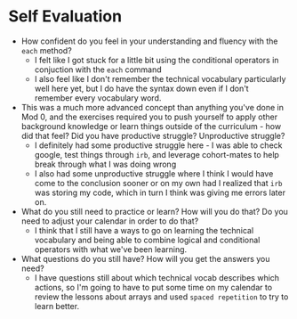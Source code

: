 # Self Evaluation

- How confident do you feel in your understanding and fluency with the `each` method?
    - I felt like I got stuck for a little bit using the conditional operators in conjuction with the `each` command
    - I also feel like I don't remember the technical vocabulary particularly well here yet, but I do have the syntax down even if I don't remember every vocabulary word.
- This was a much more advanced concept than anything you've done in Mod 0, and the exercises required you to push yourself to apply other background knowledge or learn things outside of the curriculum - how did that feel? Did you have productive struggle? Unproductive struggle?
    - I definitely had some productive struggle here - I was able to check google, test things through `irb`, and leverage cohort-mates to help break through what I was doing wrong
    - I also had some unproductive struggle where I think I would have come to the conclusion sooner or on my own had I realized that `irb` was storing my code, which in turn I think was giving me errors later on.
- What do you still need to practice or learn? How will you do that? Do you need to adjust your calendar in order to do that?
    - I think that I still have a ways to go on learning the technical vocabulary and being able to combine logical and conditional operators with what we've been learning.
- What questions do you still have? How will you get the answers you need?
    - I have questions still about which technical vocab describes which actions, so I'm going to have to put some time on my calendar to review the lessons about arrays and used `spaced repetition` to try to learn better.